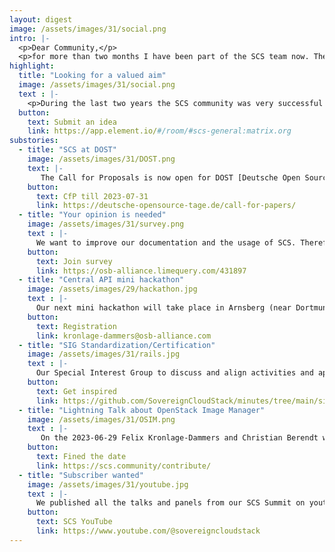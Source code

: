 ```yaml
---
layout: digest
image: /assets/images/31/social.png
intro: |-
  <p>Dear Community,</p>
  <p>for more than two months I have been part of the SCS team now. These were eventful months with a lot of impressions, experiences and learnings like PR which meens obviously Pull request (and not press release as I was used to...) Thank you all for welcoming me with such open arms! It was and is a pleasure to meet you. You all give me time and space to grow, to learn, to shape the project and the community. Stay save and healthy!</p> <p>Best wisches, Friederike</p>
highlight:
  title: "Looking for a valued aim"
  image: /assets/images/31/social.png
  text : |-
    <p>During the last two years the SCS community was very successful in achieving sporting goals in the SCS run and the SCS Triathlon. This year we want to continue. The idea is that we want to make a sponsored run/walk/ride/swim. Sponsors confirm to give a little sum for each 10 kilometers which were run (or every 20 km walk and so on) and we donate the collected money to a social project or initiative. This project or initiative should be connected with SCS topics or values. Do you know a project or initiative which is worth to be gifted? Please send us your ideas! Post them in our Matrix channel with #socialsport and a description of the project or initiative. Later we will have a poll with your guesses.</p>
  button:
    text: Submit an idea
    link: https://app.element.io/#/room/#scs-general:matrix.org
substories:
  - title: "SCS at DOST"
    image: /assets/images/31/DOST.png
    text: |-
       The Call for Proposals is now open for DOST [Deutsche Open Source Tage](https://deutsche-opensource-tage.de/) in November in Berlin. SCS is an important part of the German (and not only German...) open source communities, so we would love to have a lot of talks at the conference from and about SCS. Think about submitting a talk, let´s brainstorm topics, and become present at DOST.  
    button:
      text: CfP till 2023-07-31
      link: https://deutsche-opensource-tage.de/call-for-papers/
  - title: "Your opinion is needed"
    image: /assets/images/31/survey.png
    text : |-
      We want to improve our documentation and the usage of SCS. Therefor we need your input. Please answer the 11 questions of our survey. We appriciate that very much.
    button:
      text: Join survey
      link: https://osb-alliance.limequery.com/431897
  - title: "Central API mini hackathon"
    image: /assets/images/29/hackathon.jpg
    text : |-
      Our next mini hackathon will take place in Arnsberg (near Dortmund) at Gonicus at 2023-07-18. Topic is Central API, time and schedule will be announced, soon. Please, reach out to Felix and Oliver for registration and more information.
    button:
      text: Registration
      link: kronlage-dammers@osb-alliance.com
  - title: "SIG Standardization/Certification"
    image: /assets/images/31/rails.jpg
    text : |-
      Our Special Interest Group to discuss and align activities and approach to standardization and certification. This group discuss strategy and most importantly align on which standards we need and work with the teams to align on existing or to be created standards. Bi-weekly Thursday 14:05 CEST
    button:
      text: Get inspired
      link: https://github.com/SovereignCloudStack/minutes/tree/main/sig-standardization
  - title: "Lightning Talk about OpenStack Image Manager"
    image: /assets/images/31/OSIM.png
    text : |-
       On the 2023-06-29 Felix Kronlage-Dammers and Christian Berendt will introduce the [OpenStack Image Manger](https://github.com/osism/openstack-image-manager) in the next Lighting Talk right after our community Call 15:45 CEST. Stay tuned.
    button:
      text: Fined the date
      link: https://scs.community/contribute/
  - title: "Subscriber wanted"
    image: /assets/images/31/youtube.jpg
    text : |-
      We published all the talks and panels from our SCS Summit on youtube. In the Sovereign Cloud Stack Channel. Do you know that channel already? Check it out and become a subscriber!
    button:
      text: SCS YouTube
      link: https://www.youtube.com/@sovereigncloudstack
---
```

